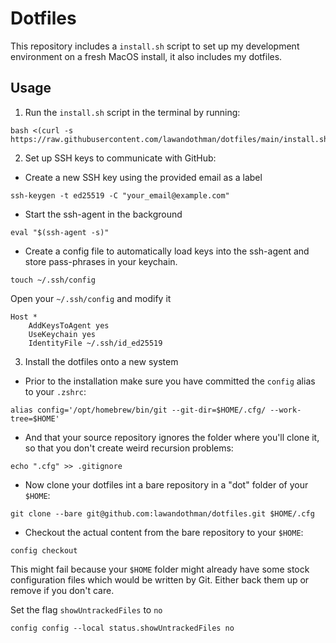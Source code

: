 # Dotfiles
This repository includes a `install.sh` script to set up my development environment on a fresh MacOS install, it also includes my dotfiles.

## Usage
1) Run the `install.sh` script in the terminal by running:
```shell
bash <(curl -s https://raw.githubusercontent.com/lawandothman/dotfiles/main/install.sh)
```

2) Set up SSH keys to communicate with GitHub:
* Create a new SSH key using the provided email as a label
```shell
ssh-keygen -t ed25519 -C "your_email@example.com"
```
* Start the ssh-agent in the background
```shell
eval "$(ssh-agent -s)"
```
* Create a config file to automatically load keys into the ssh-agent and store pass-phrases in your keychain.
```shell
touch ~/.ssh/config
```
Open your `~/.ssh/config` and modify it
```
Host *
	AddKeysToAgent yes
	UseKeychain yes
	IdentityFile ~/.ssh/id_ed25519
```

3) Install the dotfiles onto a new system
* Prior to the installation make sure you have committed the `config` alias to your `.zshrc`:
```shell
alias config='/opt/homebrew/bin/git --git-dir=$HOME/.cfg/ --work-tree=$HOME'
```

* And that your source repository ignores the folder where you'll clone it, so that you don't create weird recursion problems:
```shell
echo ".cfg" >> .gitignore
```

* Now clone your dotfiles int a bare repository in a "dot" folder of your `$HOME`:
```shell
git clone --bare git@github.com:lawandothman/dotfiles.git $HOME/.cfg
```

* Checkout the actual content from the bare repository to your `$HOME`:
```shell
config checkout
```

This might fail because your `$HOME` folder might already have some stock configuration files which would be written by Git. Either back them up or remove if you don't care.

Set the flag `showUntrackedFiles` to `no`
```shell
config config --local status.showUntrackedFiles no
```

